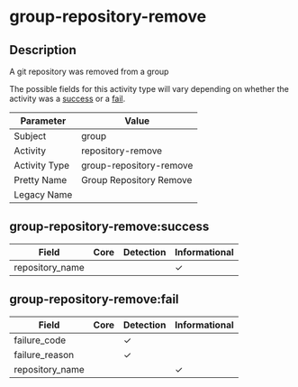 group-repository-remove
=======================

Description
-----------
A git repository was removed from a group

The possible fields for this activity type will vary depending on whether the activity was a [success](#group-repository-removesuccess) or a [fail](#group-repository-removefail).

| Parameter     | Value                   |
| ------------- | ----------------------- |
| Subject       | group                   |
| Activity      | repository-remove       |
| Activity Type | group-repository-remove |
| Pretty Name   | Group Repository Remove |
| Legacy Name   |                         |

group-repository-remove:success
-------------------------------

| Field           | Core | Detection | Informational |
| --------------- | ---- | --------- | ------------- |
| repository_name |      |           | &#10003;      |

group-repository-remove:fail
----------------------------

| Field           | Core | Detection | Informational |
| --------------- | ---- | --------- | ------------- |
| failure_code    |      | &#10003;  |               |
| failure_reason  |      | &#10003;  |               |
| repository_name |      |           | &#10003;      |